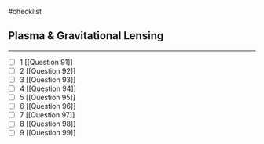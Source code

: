 #checklist
## Plasma & Gravitational Lensing 
---
- [ ] 1   [[Question 91]]
- [ ] 2   [[Question 92]]
- [ ] 3   [[Question 93]]
- [ ] 4   [[Question 94]]
- [ ] 5   [[Question 95]]
- [ ] 6   [[Question 96]]
- [ ] 7   [[Question 97]]
- [ ] 8   [[Question 98]]
- [ ] 9   [[Question 99]]
